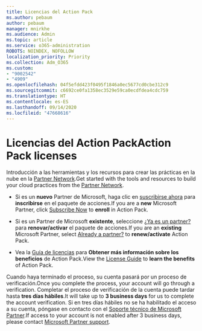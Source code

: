 ```yaml
---
title: Licencias del Action Pack
ms.author: pebaum
author: pebaum
manager: mnirkhe
ms.audience: Admin
ms.topic: article
ms.service: o365-administration
ROBOTS: NOINDEX, NOFOLLOW
localization_priority: Priority
ms.collection: Adm_O365
ms.custom:
- "9002542"
- "4909"
ms.openlocfilehash: 04f5efdd423f0495f1846a0ec5677cd0cbe312c9
ms.sourcegitcommit: c6692ce0fa1358ec3529e59ca0ecdfdea4cdc759
ms.translationtype: HT
ms.contentlocale: es-ES
ms.lasthandoff: 09/14/2020
ms.locfileid: "47668616"
---
```

# <a name="action-pack-licenses"></a><span data-ttu-id="87231-102">Licencias del Action Pack</span><span class="sxs-lookup"><span data-stu-id="87231-102">Action Pack licenses</span></span>

<span data-ttu-id="87231-103">Introducción a las herramientas y los recursos para crear las prácticas en la nube en la [Partner Network](https://aka.ms/MPNActionPack).</span><span class="sxs-lookup"><span data-stu-id="87231-103">Get started with the tools and resources to build your cloud practices from the [Partner Network](https://aka.ms/MPNActionPack).</span></span>

- <span data-ttu-id="87231-104">Si es un **nuevo** Partner de Microsoft, haga clic en [suscribirse ahora](https://aka.ms/MPNActionPackNew) para **inscribirse** en el paquete de acciones.</span><span class="sxs-lookup"><span data-stu-id="87231-104">If you are a **new** Microsoft Partner, click [Subscribe Now](https://aka.ms/MPNActionPackNew) to **enroll** in Action Pack.</span></span>

- <span data-ttu-id="87231-105">Si es un Partner de Microsoft **existente**, seleccione [¿Ya es un partner?](https://aka.ms/MPNActionPackExisting) para **renovar/activar** el paquete de acciones.</span><span class="sxs-lookup"><span data-stu-id="87231-105">If you are an **existing** Microsoft Partner, select [Already a partner?](https://aka.ms/MPNActionPackExisting) to **renew/activate** Action Pack.</span></span> 

- <span data-ttu-id="87231-106">Vea la [Guía de licencias](https://aka.ms/MPNActionPackGuide) para **Obtener más información sobre los beneficios** de Action Pack.</span><span class="sxs-lookup"><span data-stu-id="87231-106">View the [License Guide](https://aka.ms/MPNActionPackGuide) to **learn the benefits** of Action Pack.</span></span> 

<span data-ttu-id="87231-107">Cuando haya terminado el proceso, su cuenta pasará por un proceso de verificación.</span><span class="sxs-lookup"><span data-stu-id="87231-107">Once you complete the process, your account will go through a verification.</span></span> <span data-ttu-id="87231-108">Completar el proceso de verificación de la cuenta puede tardar hasta **tres días hábiles**.</span><span class="sxs-lookup"><span data-stu-id="87231-108">It will take up to **3 business days** for us to complete the account verification.</span></span> <span data-ttu-id="87231-109">Si en tres días hábiles no se ha habilitado el acceso a su cuenta, póngase en contacto con el [Soporte técnico de Microsoft Partner](https://aka.ms/MPNActionPackSupport).</span><span class="sxs-lookup"><span data-stu-id="87231-109">If access to your account is not enabled after 3 business days, please contact [Microsoft Partner support](https://aka.ms/MPNActionPackSupport).</span></span> 
